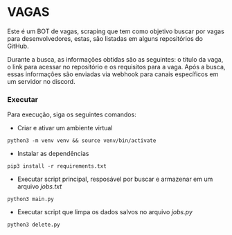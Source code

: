 # VAGAS

Este é um BOT de vagas, scraping que tem como objetivo buscar por vagas para desenvolvedores, estas, são listadas em alguns repositórios do GitHub.

Durante a busca, as informações obtidas são as seguintes: o título da vaga, o link para acessar no repositório e os requisitos para a vaga. Após a busca, essas informações são enviadas via webhook para canais específicos em um servidor no discord.

### Executar

Para execução, siga os seguintes comandos:

- Criar e ativar um ambiente virtual

```
python3 -m venv venv && source venv/bin/activate
```

- Instalar as dependências

```
pip3 install -r requirements.txt
```

- Executar script principal, resposável por buscar e armazenar em um arquivo _jobs.txt_

```
python3 main.py
```

- Executar script que limpa os dados salvos no arquivo _jobs.py_

```
python3 delete.py
```
